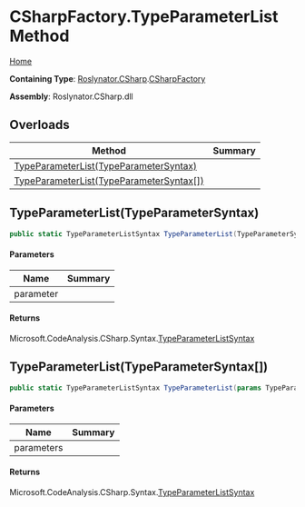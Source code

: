 # CSharpFactory\.TypeParameterList Method

[Home](../../../../README.md)

**Containing Type**: [Roslynator.CSharp](../../README.md)\.[CSharpFactory](../README.md)

**Assembly**: Roslynator\.CSharp\.dll

## Overloads

| Method | Summary |
| ------ | ------- |
| [TypeParameterList(TypeParameterSyntax)](#Roslynator_CSharp_CSharpFactory_TypeParameterList_Microsoft_CodeAnalysis_CSharp_Syntax_TypeParameterSyntax_) | |
| [TypeParameterList(TypeParameterSyntax\[\])](#Roslynator_CSharp_CSharpFactory_TypeParameterList_Microsoft_CodeAnalysis_CSharp_Syntax_TypeParameterSyntax___) | |

## TypeParameterList\(TypeParameterSyntax\)<a name="Roslynator_CSharp_CSharpFactory_TypeParameterList_Microsoft_CodeAnalysis_CSharp_Syntax_TypeParameterSyntax_"></a>

```csharp
public static TypeParameterListSyntax TypeParameterList(TypeParameterSyntax parameter)
```

#### Parameters

| Name | Summary |
| ---- | ------- |
| parameter | |

#### Returns

Microsoft\.CodeAnalysis\.CSharp\.Syntax\.[TypeParameterListSyntax](https://docs.microsoft.com/en-us/dotnet/api/microsoft.codeanalysis.csharp.syntax.typeparameterlistsyntax)

## TypeParameterList\(TypeParameterSyntax\[\]\)<a name="Roslynator_CSharp_CSharpFactory_TypeParameterList_Microsoft_CodeAnalysis_CSharp_Syntax_TypeParameterSyntax___"></a>

```csharp
public static TypeParameterListSyntax TypeParameterList(params TypeParameterSyntax[] parameters)
```

#### Parameters

| Name | Summary |
| ---- | ------- |
| parameters | |

#### Returns

Microsoft\.CodeAnalysis\.CSharp\.Syntax\.[TypeParameterListSyntax](https://docs.microsoft.com/en-us/dotnet/api/microsoft.codeanalysis.csharp.syntax.typeparameterlistsyntax)

